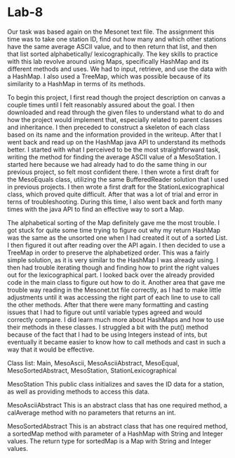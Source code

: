 # Lab-8
Our task was based again on the Mesonet text file. The assignment this time was to take one station ID, find out how many 
and which other stations have the same average ASCII value, and to then return that list, and then that list sorted 
alphabetically/ lexicographically.  The key skills to practice with this lab revolve around using Maps, specifically HashMap
and its different methods and uses. We had to input, retrieve, and use the data with a HashMap. I also used a TreeMap, which 
was possible because of its similarity to a HashMap in terms of its methods.

To begin this project, I first read though the project description on canvas a couple times until I felt reasonably assured 
about the goal. I then downloaded and read through the given files to understand what to do and how the project would implement 
that, especially related to parent classes and inheritance. I then preceded to construct a skeleton of each class based on its 
name and the information provided in the writeup. After that I went back and read up on the HashMap java API to understand its 
methods better. I started with what I perceived to be the most straightforward task, writing the method for finding the average 
ASCII value of a MesoStation. I started here because we had already had to do the same thing in our previous project, so felt 
most confident there. I then wrote a first draft for the MesoEquals class, utilizing the same BufferedReader solution that I used 
in previous projects. I then wrote a first draft for the StationLexicographical class, which proved quite difficult. After 
that was a lot of trial and error in terns of troubleshooting. During this time, I also went back and forth many times with 
the java API to find an effective way to sort a Map.

The alphabetical sorting of the Map definitely gave me the most trouble. I got stuck for quite some time trying to figure 
out why my return HashMap was the same as the unsorted one when I had created it out of a sorted List. I then figured it 
out after reading over the API again. I then decided to use a TreeMap in order to preserve the alphabetized order. This 
was a fairly simple solution, as it is very similar to the HashMap I was already using. I then had trouble iterating 
though and finding how to print the right values out for the lexicographical part. I looked back over the already provided 
code in the main class to figure out how to do it. Another area that gave me trouble way reading in the Mesonet.txt file
correctly, as I had to make little adjustments until it was accessing the right part of each line to use to call the other
methods.  After that there were many formatting and casting issues that I had to figure out until variable types agreed 
and would correctly compare. I did learn much more about HashMaps and how to use their methods in these classes. I 
struggled a bit with the put() method because of the fact that I had to be using Integers instead of ints, but eventually
it became easier to know how to call methods and cast in such a way that it would be effective.

Class list: Main, MesoAscii, MesoAsciiAbstract, MesoEqual, MesoSortedAbstract, MesoStation, StationLexicographical

MesoStation
This public class initializes and saves the ID data for a station, as well as providing methods to access this data.

MesoAsciiAbstract
This is an abstract class that has one required method, a calAverage method with no parameters that returns an int.

MesoSortedAbstract
This is an abstract class that has one required method, a sortedMap method with parameter of a HashMap with String and Integer values. The return type for sortedMap is a Map with String and Integer values.
